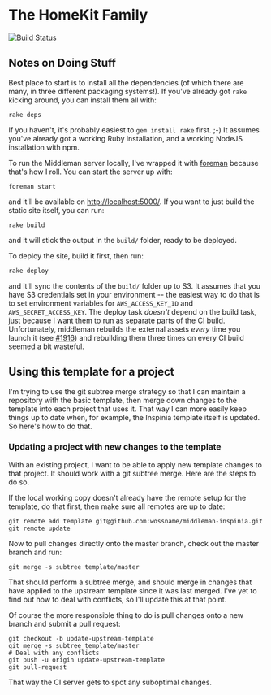 # The HomeKit Family

[![Build Status](https://travis-ci.org/wossname/homekit.family.svg?branch=master)](https://travis-ci.org/wossname/homekit.family)

## Notes on Doing Stuff

Best place to start is to install all the dependencies (of which there are
many, in three different packaging systems!). If you've already got `rake`
kicking around, you can install them all with:

    rake deps

If you haven't, it's probably easiest to `gem install rake` first. ;-) It
assumes you've already got a working Ruby installation, and a working NodeJS
installation with npm.

To run the Middleman server locally, I've wrapped it with
[foreman](http://ddollar.github.io/foreman/) because that's how I roll. You can
start the server up with:

    foreman start

and it'll be available on <http://localhost:5000/>. If you want to just build
the static site itself, you can run:

    rake build

and it will stick the output in the `build/` folder, ready to be deployed.

To deploy the site, build it first, then run:

    rake deploy

and it'll sync the contents of the `build/` folder up to S3. It assumes that
you have S3 credentials set in your environment -- the easiest way to do that
is to set environment variables for `AWS_ACCESS_KEY_ID` and
`AWS_SECRET_ACCESS_KEY`. The deploy task *doesn't* depend on the build task,
just because I want them to run as separate parts of the CI build.
Unfortunately, middleman rebuilds the external assets *every* time you launch
it (see [#1916](https://github.com/middleman/middleman/issues/1916)) and
rebuilding them three times on every CI build seemed a bit wasteful.

## Using this template for a project

I'm trying to use the git subtree merge strategy so that I can maintain a
repository with the basic template, then merge down changes to the template
into each project that uses it. That way I can more easily keep things up to
date when, for example, the Inspinia template itself is updated. So here's how
to do that.

### Updating a project with new changes to the template

With an existing project, I want to be able to apply new template changes to
that project. It should work with a git subtree merge. Here are the steps to do
so.

If the local working copy doesn't already have the remote setup for the
template, do that first, then make sure all remotes are up to date:

    git remote add template git@github.com:wossname/middleman-inspinia.git
    git remote update

Now to pull changes directly onto the master branch, check out the master
branch and run:

    git merge -s subtree template/master

That should perform a subtree merge, and should merge in changes that have
applied to the upstream template since it was last merged. I've yet to find out
how to deal with conflicts, so I'll update this at that point.

Of course the more responsible thing to do is pull changes onto a new branch
and submit a pull request:

    git checkout -b update-upstream-template
    git merge -s subtree template/master
    # Deal with any conflicts
    git push -u origin update-upstream-template
    git pull-request

That way the CI server gets to spot any suboptimal changes.
